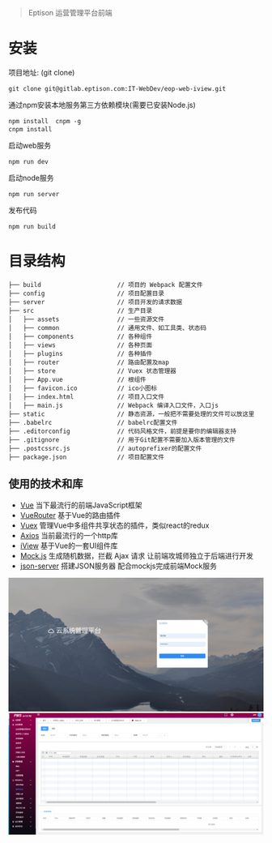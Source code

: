 > Eptison 运营管理平台前端

# 安装

项目地址: (git clone)

```
git clone git@gitlab.eptison.com:IT-WebDev/eop-web-iview.git
```

通过npm安装本地服务第三方依赖模块(需要已安装Node.js)

```
npm install  cnpm -g 
cnpm install 

```

启动web服务

```
npm run dev

```

启动node服务

```
npm run server

```

发布代码

```
npm run build
```

# 目录结构

```
├── build                     // 项目的 Webpack 配置文件
├── config                    // 项目配置目录
├── server                    // 项目开发的请求数据
├── src                       // 生产目录
│   ├── assets                // 一些资源文件
│   ├── common                // 通用文件、如工具类、状态码
│   ├── components            // 各种组件
│   ├── views                 // 各种页面
│   ├── plugins               // 各种插件
│   ├── router                // 路由配置及map
│   ├── store                 // Vuex 状态管理器
│   ├── App.vue               // 根组件
│   ├── favicon.ico           // ico小图标
│   ├── index.html            // 项目入口文件
│   ├── main.js               // Webpack 编译入口文件，入口js
├── static                    // 静态资源，一般把不需要处理的文件可以放这里
├── .babelrc                  // babelrc配置文件
├── .editorconfig             // 代码风格文件，前提是要你的编辑器支持
├── .gitignore                // 用于Git配置不需要加入版本管理的文件
├── .postcssrc.js             // autoprefixer的配置文件
├── package.json              // 项目配置文件

```

## 使用的技术和库

- [Vue](https://cn.vuejs.org/) 当下最流行的前端JavaScript框架
- [VueRouter](https://router.vuejs.org/zh-cn/) 基于Vue的路由插件
- [Vuex](https://vuex.vuejs.org/zh-cn/) 管理Vue中多组件共享状态的插件，类似react的redux
- [Axios](https://github.com/mzabriskie/axios) 当前最流行的一个http库
- [iView](https://www.iviewui.com/) 基于Vue的一套UI组件库
- [Mock.js](http://mockjs.com/) 生成随机数据，拦截 Ajax 请求 让前端攻城师独立于后端进行开发
- [json-server](https://github.com/typicode/json-server) 搭建JSON服务器 配合mockjs完成前端Mock服务
 <img src="https://github.com/hongkongyue/img/blob/master/A-1.jpg">
 <img src="https://github.com/hongkongyue/img/blob/master/A-2.png">
